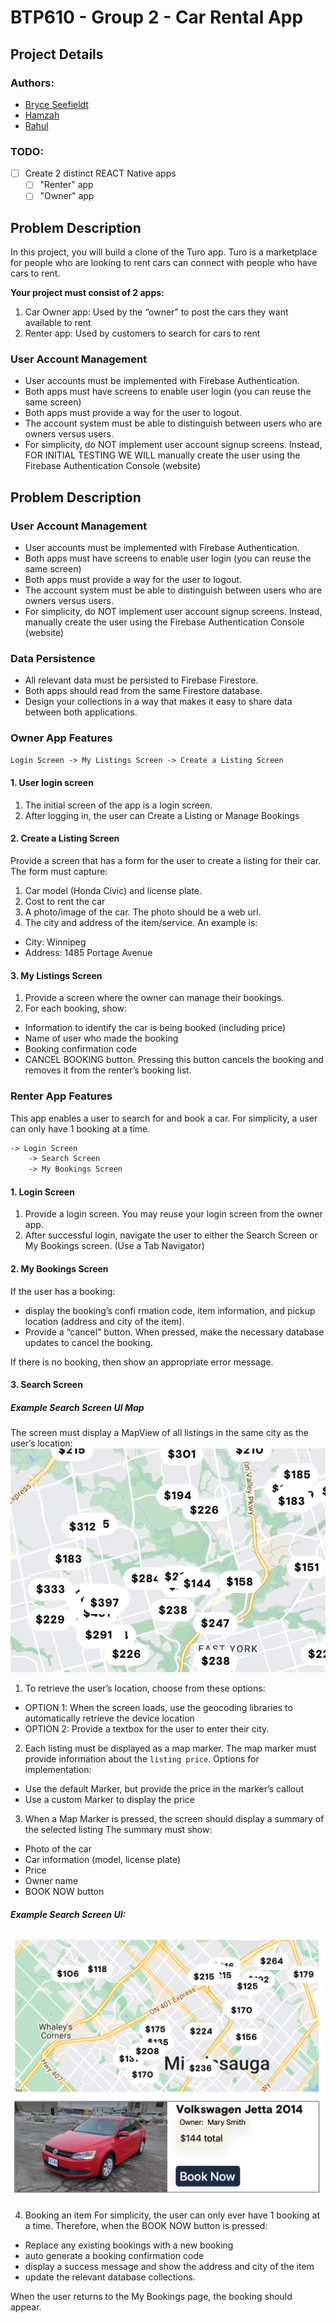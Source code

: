 # BTP610 - Group 2 - Car Rental App
## Project Details
### Authors:
- [Bryce Seefieldt](https://github.com/bryce-seefieldt)
- [Hamzah](https://github.com/)
- [Rahul](https://github.com/)


### TODO:

- [ ] Create 2 distinct REACT Native apps
  - [ ] "Renter" app
  - [ ] "Owner" app

## Problem Description
In this project, you will build a clone of the Turo app. Turo is a marketplace for people who are looking to rent cars can connect with people who have cars to rent.

**Your project must consist of 2 apps:**
1. Car Owner app: Used by the “owner” to post the cars they want available to rent
2. Renter app: Used by customers to search for cars to rent
### User Account Management
- User accounts must be implemented with Firebase Authentication.
- Both apps must have screens to enable user login (you can reuse the same screen)
- Both apps must provide a way for the user to logout.
- The account system must be able to distinguish between users who are owners versus users.
- For simplicity, do NOT implement user account signup screens. Instead, FOR INITIAL TESTING WE WILL manually create the user using the Firebase Authentication Console (website)




## Problem Description

### User Account Management
- User accounts must be implemented with Firebase Authentication.
- Both apps must have screens to enable user login (you can reuse the same screen)
- Both apps must provide a way for the user to logout.
- The account system must be able to distinguish between users who are owners versus users.
- For simplicity, do NOT implement user account signup screens. Instead, manually create the user using the Firebase Authentication Console (website)

### Data Persistence
- All relevant data must be persisted to Firebase Firestore.
- Both apps should read from the same Firestore database.
- Design your collections in a way that makes it easy to share data between both applications.

### Owner App Features
```graphql
Login Screen -> My Listings Screen -> Create a Listing Screen 
```
#### 1. User login screen
1. The initial screen of the app is a login screen.
2. After logging in, the user can Create a Listing or Manage Bookings

#### 2. Create a Listing Screen

Provide a screen that has a form for the user to create a listing for their car.
The form must capture:
1. Car model (Honda Civic) and license plate.
2. Cost to rent the car
3. A photo/image of the car. The photo should be a web url.
4. The city and address of the item/service. An example is:
- City: Winnipeg
- Address: 1485 Portage Avenue
  
#### 3. My Listings Screen
1. Provide a screen where the owner can manage their bookings.
2. For each booking, show:
-  Information to identify the car is being booked (including price)
- Name of user who made the booking
- Booking confirmation code
- CANCEL BOOKING button. Pressing this button cancels the booking and removes it from the renter’s booking list.

### Renter App Features
This app enables a user to search for and book a car. For simplicity, a user can only have 1 booking at a time.
```graphql
-> Login Screen 
    -> Search Screen
    -> My Bookings Screen 
```
#### 1. Login Screen
1. Provide a login screen. You may reuse your login screen from the owner app.
2. After successful login, navigate the user to either the Search Screen or My Bookings screen. (Use a Tab Navigator)
   
#### 2. My Bookings Screen
If the user has a booking:
- display the booking’s confi rmation code, item information, and pickup location (address and city of the item).
- Provide a “cancel” button. When pressed, make the necessary database updates to cancel the booking.

If there is no booking, then show an appropriate error message.

#### 3. Search Screen

##### Example Search Screen UI Map
The screen must display a MapView of all listings in the same city as the user’s location:
![Example Search Screen UI display of MapView](assets/images/image.png)

1. To retrieve the user’s location, choose from these options:
- OPTION 1: When the screen loads, use the geocoding libraries to automatically retrieve the device location
- OPTION 2: Provide a textbox for the user to enter their city.
2. Each listing must be displayed as a map marker. The map marker must provide information about the `listing price`. Options for implementation:
- Use the default Marker, but provide the price in the marker’s callout
- Use a custom Marker to display the price
3. When a Map Marker is pressed, the screen should display a summary of the selected listing
The summary must show:
- Photo of the car
- Car information (model, license plate)
- Price
- Owner name
- BOOK NOW button

##### Example Search Screen UI:
![Example Search Screen UI](assets/images/image-1.png)

4. Booking an item
For simplicity, the user can only ever have 1 booking at a time. Therefore, when the BOOK NOW button is pressed:
- Replace any existing bookings with a new booking
- auto generate a booking confirmation code
- display a success message and show the address and city of the item
- update the relevant database collections.
  
When the user returns to the My Bookings page, the booking should appear.




